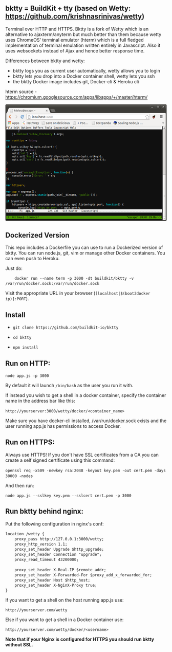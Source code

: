 bktty = BuildKit + tty (based on Wetty: https://github.com/krishnasrinivas/wetty)
-----------------

Terminal over HTTP and HTTPS. Bktty is a fork of Wetty which is an alternative 
to ajaxterm/anyterm but much better than them because wetty uses ChromeOS'
terminal emulator (hterm) which is a full fledged implementation of
terminal emulation written entirely in Javascript. Also it uses
websockets instead of Ajax and hence better response time.

Differences between bktty and wetty:
- bktty logs you as current user automatically, wetty allows you to login
- bktty lets you drop into a Docker container shell, wetty lets you ssh
- the bktty Docker image includes git, Docker-cli & Heroku cli 

hterm source - https://chromium.googlesource.com/apps/libapps/+/master/hterm/

![Wetty](/terminal.png?raw=true)

Dockerized Version
------------------

This repo includes a Dockerfile you can use to run a Dockerized version of bktty.
You can run node.js, git, vim or manage other Docker containers. You can even
push to Heroku.

Just do:

```
    docker run --name term -p 3000 -dt buildkit/bktty -v /var/run/docker.sock:/var/run/docker.sock
```

Visit the appropriate URL in your browser (`[localhost|$(boot2docker ip)]:PORT`).


Install
-------

*  `git clone https://github.com/buildkit-io/bktty`

*  `cd bktty`

*  `npm install`

Run on HTTP:
-----------

    node app.js -p 3000

By default it will launch `/bin/bash` as the user you run it with.

If instead you wish to get a shell in a docker container, specify the container
name in the address bar like this:

  `http://yourserver:3000/wetty/docker/<container_name>`
  
Make sure you have docker-cli installed, /var/run/docker.sock exists and the
user running app.js has permissions to access Docker.

Run on HTTPS:
------------

Always use HTTPS! If you don't have SSL certificates from a CA you can
create a self signed certificate using this command:

  `openssl req -x509 -newkey rsa:2048 -keyout key.pem -out cert.pem -days 30000 -nodes`

And then run:

    node app.js --sslkey key.pem --sslcert cert.pem -p 3000

Run bktty behind nginx:
----------------------

Put the following configuration in nginx's conf:

    location /wetty {
	    proxy_pass http://127.0.0.1:3000/wetty;
	    proxy_http_version 1.1;
	    proxy_set_header Upgrade $http_upgrade;
	    proxy_set_header Connection "upgrade";
	    proxy_read_timeout 43200000;

	    proxy_set_header X-Real-IP $remote_addr;
	    proxy_set_header X-Forwarded-For $proxy_add_x_forwarded_for;
	    proxy_set_header Host $http_host;
	    proxy_set_header X-NginX-Proxy true;
    }

If you want to get a shell on the host running app.js use:

    http://yourserver.com/wetty

Else if you want to get a shell in a Docker container use:

    http://yourserver.com/wetty/docker/<username>

**Note that if your Nginx is configured for HTTPS you should run bktty without SSL.**
